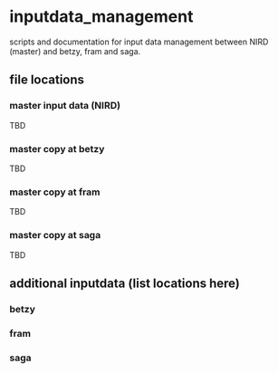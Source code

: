 # inputdata_management
scripts and documentation for input data management between NIRD (master) and betzy, fram and saga.

## file locations

### master input data (NIRD)
TBD

### master copy at betzy
TBD

### master copy at fram
TBD

### master copy at saga
TBD

## additional inputdata (list locations here)

### betzy

### fram

### saga


